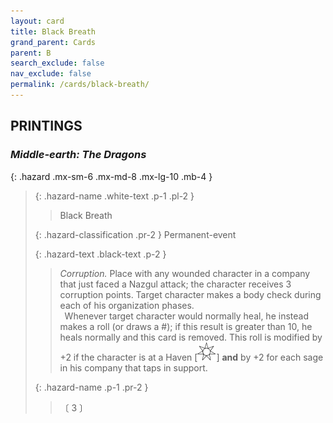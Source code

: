 ```yaml
---
layout: card
title: Black Breath
grand_parent: Cards
parent: B
search_exclude: false
nav_exclude: false
permalink: /cards/black-breath/
---
```


## PRINTINGS


### _Middle-earth: The Dragons_

{: .hazard .mx-sm-6 .mx-md-8 .mx-lg-10 .mb-4 }
> {: .hazard-name .white-text .p-1 .pl-2 }
> > <div class="hazard-mp"></div>
> > <div class="card-name">Black Breath</div>
>
> {: .hazard-classification .pr-2 }
> Permanent-event
>
> {: .hazard-text .black-text .p-2 }
> > _Corruption._ Place with any wounded character in a company that just faced a Nazgul attack; the character receives 3 corruption points. Target character makes a body check during each of his organization phases. <br>&ensp;Whenever target character would normally heal, he instead makes a roll (or draws a #); if this result is greater than 10, he heals normally and this card is removed. This roll is modified by +2 if the character is at a Haven \[![](/assets/images/free-haven.svg)] **and** by +2 for each sage in his company that taps in support. 
>
> {: .hazard-name .p-1 .pr-2 }
> > <div class="card-shield"></div>
> > <div class="card-corruption-white">〔 3 〕</div>
